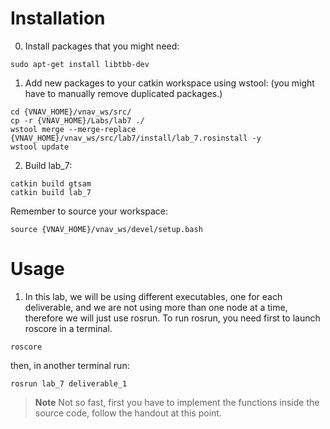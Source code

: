 # Installation

0. Install packages that you might need:
```
sudo apt-get install libtbb-dev
```

1. Add new packages to your catkin workspace using wstool: (you might have to manually remove duplicated packages.)
```
cd {VNAV_HOME}/vnav_ws/src/
cp -r {VNAV_HOME}/Labs/lab7 ./
wstool merge --merge-replace {VNAV_HOME}/vnav_ws/src/lab7/install/lab_7.rosinstall -y
wstool update
```

2. Build lab_7:
```
catkin build gtsam
catkin build lab_7
```

Remember to source your workspace:
```
source {VNAV_HOME}/vnav_ws/devel/setup.bash
```

# Usage

1. In this lab, we will be using different executables, one for each deliverable, and we are not using more than one node at a time, therefore we will just use rosrun.
To run rosrun, you need first to launch roscore in a terminal.
```
roscore
```
then, in another terminal run:
```
rosrun lab_7 deliverable_1
```
> **Note** Not so fast, first you have to implement the functions inside the source code, follow the handout at this point.

